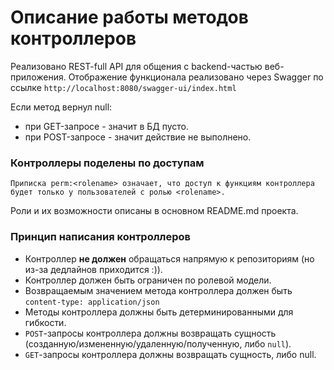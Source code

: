 # **Описание работы методов контроллеров**

Реализовано REST-full API для общения с backend-частью веб-приложения.
Отображение функционала реализовано через Swagger по ссылке `http://localhost:8080/swagger-ui/index.html`

Если метод вернул null:
- при GET-запросе - значит в БД пусто.
- при POST-запросе - значит действие не выполнено.

### Контроллеры поделены по доступам
`Приписка perm:<rolename> означает, что доступ к функциям контроллера будет только у пользователей с ролью <rolename>.`

Роли и их возможности описаны в основном README.md проекта.

### Принцип написания контроллеров
- Контроллер **не должен** обращаться напрямую к репозиториям (но из-за дедлайнов приходится :)).
- Контроллер должен быть ограничен по ролевой модели.
- Возвращаемым значением метода контроллера должен быть `content-type: application/json`
- Методы контроллера должны быть детерминированными для гибкости.
- `POST`-запросы контроллера должны возвращать сущность
(созданную/измененную/удаленную/полученную, либо `null`).
- `GET`-запросы контроллера должны возвращать сущность, либо null.
